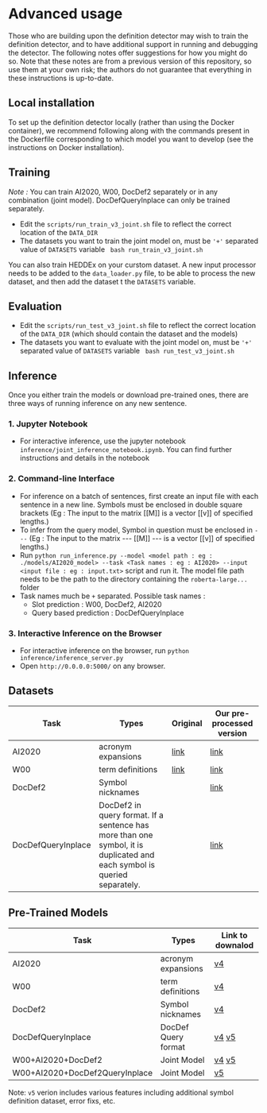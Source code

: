 # Advanced usage

Those who are building upon the definition detector may wish to train the definition detector, and to have additional support in running and debugging the detector. The following notes offer suggestions for how you might do so. Note that these notes are from a previous version of this repository, so use them at your own risk; the authors do not guarantee that everything in these instructions is up-to-date.

## Local installation

To set up the definition detector locally (rather than using the Docker container), we recommend following along with the commands present in the Dockerfile corresponding to which model you want to develop (see the instructions on Docker installation).

## Training

*Note :*  You can train AI2020, W00, DocDef2 separately or in any combination (joint model). DocDefQueryInplace can only be trained separately.

- Edit the `scripts/run_train_v3_joint.sh` file to reflect the correct location of the `DATA_DIR`
- The datasets you want to train the joint model on, must be `'+'` separated value of `DATASETS` variable
``` bash run_train_v3_joint.sh```

You can also train HEDDEx on your curstom dataset. A new input processor needs to be added to the `data_loader.py` file, to be able to process the new dataset, and then add the dataset t the `DATASETS` variable. 

## Evaluation

- Edit the `scripts/run_test_v3_joint.sh` file to reflect the correct location of the `DATA_DIR` (which should contain the dataset and the models)
- The datasets you want to evaluate with the joint model on, must be `'+'` separated value of `DATASETS` variable
``` bash run_test_v3_joint.sh```


## Inference

Once you either train the models or download pre-trained ones, there are three ways of running inference on any new sentence.

### 1. Jupyter Notebook

- For interactive inference, use the jupyter notebook `inference/joint_inference_notebook.ipynb`. You can find further instructions and details in the notebook
  
### 2. Command-line Interface

 - For inference on a batch of sentences, first create an input file with each sentence in a new line. Symbols must be enclosed in double square brackets (Eg : The input to the matrix [[M]] is a vector [[v]] of specified lengths.)
 - To infer from the query model, Symbol in question must be enclosed in `---` (Eg : The input to the matrix --- [[M]] --- is a vector [[v]] of specified lengths.)
 - Run `python run_inference.py --model <model path : eg : ./models/AI2020_model> --task <Task names : eg : AI2020> --input <input file : eg : input.txt>` script and run it.  The model file path needs to be the path to the directory containing the `roberta-large...` folder
 - Task names much be `+` separated. Possible task names :
     - Slot prediction : W00, DocDef2, AI2020
     - Query based prediction : DocDefQueryInplace
  
### 3. Interactive Inference on the Browser

- For interactive inference on the browser, run `python inference/inference_server.py`
- Open `http://0.0.0.0:5000/` on any browser.


## Datasets

| Task | Types | Original |  Our pre-processed version |
| --- | --- | --- | --- |
| AI2020 | acronym expansions | [link](https://github.com/amirveyseh/AAAI-21-SDU-shared-task-1-AI) | [link](https://scholarphi4nlp.s3-us-west-2.amazonaws.com/data/AI2020.zip) |
| W00 | term definitions | [link](https://aclanthology.org/D13-1073/) | [link](https://scholarphi4nlp.s3-us-west-2.amazonaws.com/data/W00.zip) |
| DocDef2 | Symbol nicknames | | [link](https://scholarphi4nlp.s3-us-west-2.amazonaws.com/data/DocDef2.zip) |
| DocDefQueryInplace | DocDef2 in query format. If a sentence has more than one symbol, it is duplicated and each symbol is queried separately. | | [link](https://scholarphi4nlp.s3-us-west-2.amazonaws.com/data/DocDefQueryInplace.zip) |

## Pre-Trained Models 

| Task | Types | Link to downalod |
| --- | --- | --- |
| AI2020 | acronym expansions | [v4](https://scholarphi4nlp.s3-us-west-2.amazonaws.com/model/v4/abbrexp.zip) |
| W00 | term definitions | [v4](https://scholarphi4nlp.s3-us-west-2.amazonaws.com/model/v4/termdef.zip) |
| DocDef2 | Symbol nicknames | [v4](https://scholarphi4nlp.s3-us-west-2.amazonaws.com/model/v4/symnick.zip) |
| DocDefQueryInplace | DocDef Query format | [v4](https://scholarphi4nlp.s3-us-west-2.amazonaws.com/model/v4/symnick_query.zip) [v5](https://scholarphi4nlp.s3-us-west-2.amazonaws.com/model/v5/symnick_query_mia.zip) |
| W00+AI2020+DocDef2 | Joint Model | [v4](https://scholarphi4nlp.s3-us-west-2.amazonaws.com/model/v4/joint_symnick_abbrexp_termdef.zip) [v5](https://scholarphi4nlp.s3-us-west-2.amazonaws.com/model/v5/joint_symnick_abbrexp_termdef.zip) |
| W00+AI2020+DocDef2QueryInplace | Joint Model | [v5](https://scholarphi4nlp.s3-us-west-2.amazonaws.com/model/v5/joint_symnickquery_abbrexp_termdef.zip) |

Note: `v5` verion includes various features including additional symbol definition dataset, error fixs, etc.

